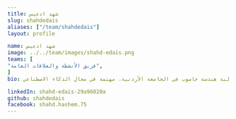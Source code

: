 ```yaml
---
title: شهد ادعيس
slug: shahdedais
aliases: ["/team/shahdedais"]
layout: profile

name: شهد ادعيس
image: ../../team/images/shahd-edais.png
teams: [
"فريق الأنشطة والعلاقات العامة",
]
bio: طالبة هندسة حاسوب في الجامعة الأردنية، مهتمة في مجال الذكاء الاصطناعي

linkedIn: shahd-edais-29a96020a
github: shahdedais
facebook: shahd.hashem.75
---
```


